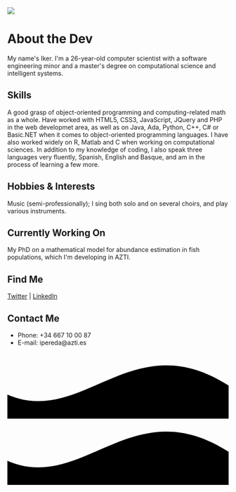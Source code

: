 <img src = "https://pbs.twimg.com/profile_images/1272806273625608192/LiULLhf0_400x400.jpg"/>
<h1><span>About the Dev</span></h1>
<div class="subtext" id="main">
<p>My name's Iker. I'm a 26-year-old computer scientist with a software engineering minor and a master's degree on computational science and intelligent systems.</p>

</div>
<h2>
<div class="hex"></div><span>Skills</span></h2>
<div class="subtext coll">
A good grasp of object-oriented programming and computing-related math as a whole. Have worked with HTML5, CSS3, JavaScript, JQuery and PHP in the web developmet area, as well as on Java, Ada, Python, C++, C# or Basic.NET when it comes to object-oriented programming languages. I have also worked widely on R, Matlab and C when working on computational sciences. In addition to my knowledge of coding, I also speak three languages very fluently, Spanish, English and Basque, and am in the process of learning a few more.
</div>
<h2>
<div class="hex"></div><span>Hobbies &amp; Interests</span></h2>
<div class="subtext coll">
Music (semi-professionally); I sing both solo and on several choirs, and play various instruments.
</div>
<h2>
<div class="hex"></div><span>Currently Working On</span></h2>
<div class="subtext coll">
My PhD on a mathematical model for abundance estimation in fish populations, which I'm developing in AZTI.
</div>
<h2>
<div class="hex"></div><span>Find Me</span></h2>
<div class="subtext coll">
    <a href = "https://twitter.com/pereda_iker?s=20">Twitter</a> | <a href = "https://www.linkedin.com/in/iker-pereda-agirre-65739911a">LinkedIn</a>
</div>
<h2>
<div class="hex"></div><span>Contact Me</span></h2>
<div class="subtext coll">
<ul>
<li>Phone: +34 667 10 00 87</li>
<li>E-mail: <a>ipereda@azti.es</a></li>
</ul>
</div>
</main>
<svg viewBox="0 0 500 150" preserveAspectRatio="none" class="wave" id="one"><path d="M-13.36,88.98 C168.85,182.73 276.72,-73.84 506.31,79.10 L500.00,150.00 L0.00,150.00 Z"></path></svg>
<svg viewBox="0 0 500 150" preserveAspectRatio="none" class="wave" id="two"><path d="M-13.36,88.98 C168.85,182.73 276.72,-73.84 506.31,79.10 L500.00,150.00 L0.00,150.00 Z"></path></svg>
<div id="hex-holder">
<div class="hex" id="uno"></div>
<div class="hex" id="dos"></div>
<div class="hex" id="tres"></div>
</div>
    
   


<!--
### Hi there 👋



**iperedaagirre/iperedaagirre** is a ✨ _special_ ✨ repository because its `README.md` (this file) appears on your GitHub profile.

Here are some ideas to get you started:

- 🔭 I’m currently working on ...
- 🌱 I’m currently learning ...
- 👯 I’m looking to collaborate on ...
- 🤔 I’m looking for help with ...
- 💬 Ask me about ...
- 📫 How to reach me: ...
- 😄 Pronouns: ...
- ⚡ Fun fact: ...
-->
